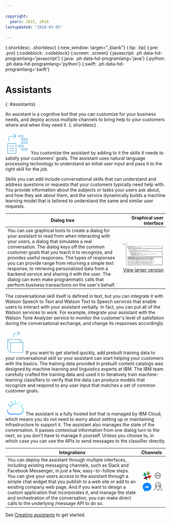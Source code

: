 ```yaml
---

copyright:
  years: 2015, 2018
lastupdated: "2018-03-05"

---
```


{:shortdesc: .shortdesc}
{:new_window: target="_blank"}
{:tip: .tip}
{:pre: .pre}
{:codeblock: .codeblock}
{:screen: .screen}
{:javascript: .ph data-hd-programlang='javascript'}
{:java: .ph data-hd-programlang='java'}
{:python: .ph data-hd-programlang='python'}
{:swift: .ph data-hd-programlang='swift'}

# Assistants
{: #assistants}

An assistant is a cognitive bot that you can customize for your business needs, and deploy across multiple channels to bring help to your customers where and when they need it.
{: shortdesc}

![Skills](images/skill-icon.png)  You customize the assistant by adding to it the skills it needs to satisfy your customers' goals. The assistant uses natural language processing technology to understand an initial user input and pass it to the right skill for the job.

Skills you can add include conversational skills that can understand and address questions or requests that your customers typically need help with. You provide information about the subjects or tasks your users ask about, and how they ask about them, and the service dynamically builds a machine learning model that is tailored to understand the same and similar user requests.

| Dialog tree | Graphical user interface |
|-------------|-------------------------:|
| You can use graphical tools to create a dialog for your assistant to read from when interacting with your users, a dialog that simulates a real conversation. The dialog keys off the common customer goals that you teach it to recognize, and provides useful responses. The types of responses you can provide range from returning a simple text response, to retrieving personalized data from a backend service and sharing it with the user. The dialog can even make programmatic calls that perform business transactions on the user's behalf. | ![A sample dialog tree with example content](images/dialog-depiction.png) [View larger version](dialog-depiction.html) |

The conversational skill itself is defined in text, but you can integrate it with Watson Speech to Text and Watson Text to Speech services that enable users to interact with your assistant verbally. In fact, you can put all of the Watson services to work. For example, integrate your assistant with the Watson Tone Analyzer service to monitor the customer's level of satisfation during the conversational exchange, and change its responses accordingly.

![Out-of-the-box training data](images/oob.png)  If you want to get started quickly, add prebuilt training data to your conversational skill so your assistant can start helping your customers with the basics. The training data provided in prebuilt content catalogs was designed by machine learning and linguistics experts at IBM. The IBM team carefully crafted the training data and used it to iteratively train machine-learning classifiers to verify that the data can produce models that recognize and respond to any user input that matches a set of common customer goals.

![IBM Cloud](images/cloud.png)  The assistant is a fully hosted bot that is managed by IBM Cloud, which means you do not need to worry about setting up or maintaining infrastructure to support it. The assistant also manages the state of the conversation. It passes contextual information from one dialog turn to the next, so you don't have to manage it yourself. Unless you choose to, in which case you can use the APIs to send messages to the classifier directly.

| Integrations       | Channels  |
|--------------------|:----------|
| You can deploy the assistant through multiple interfaces, including existing messaging channels, such as Slack and Facebook Messenger, in just a few, easy-to-follow steps. You can give your users access to the assistant through a simple chat widget that you publish to a web site or add to an existing company web page. And if you want to design a custom application that incorporates it, and manage the state and orchestration of the conversation, you can make direct calls to the underlying /message API to do so. | ![Integration methods including Slack, Facebook Messenger, a web application or human agent integration](images/integrations.png) |

See [Creating assistants](create-assistant.html) to get started.